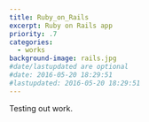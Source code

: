 ```yaml
---
title: Ruby_on_Rails
excerpt: Ruby on Rails app
priority: .7
categories:
  - works
background-image: rails.jpg
#date/lastupdated are optional
#date: 2016-05-20 18:29:51
#lastupdated: 2016-05-20 18:29:51
---
```


Testing out work.